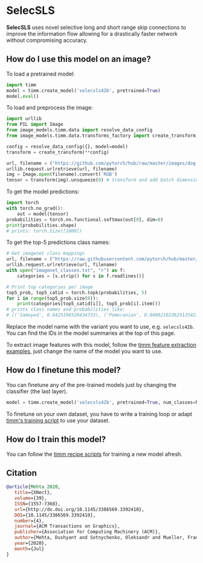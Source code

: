 # SelecSLS

**SelecSLS** uses novel selective long and short range skip connections to improve the information flow allowing for a drastically faster network without compromising accuracy.

## How do I use this model on an image?
To load a pretrained model:

```python
import timm
model = timm.create_model('selecsls42b', pretrained=True)
model.eval()
```

To load and preprocess the image:
```python 
import urllib
from PIL import Image
from image_models.timm.data import resolve_data_config
from image_models.timm.data.transforms_factory import create_transform

config = resolve_data_config({}, model=model)
transform = create_transform(**config)

url, filename = ("https://github.com/pytorch/hub/raw/master/images/dog.jpg", "dog.jpg")
urllib.request.urlretrieve(url, filename)
img = Image.open(filename).convert('RGB')
tensor = transform(img).unsqueeze(0) # transform and add batch dimension
```

To get the model predictions:
```python
import torch
with torch.no_grad():
    out = model(tensor)
probabilities = torch.nn.functional.softmax(out[0], dim=0)
print(probabilities.shape)
# prints: torch.Size([1000])
```

To get the top-5 predictions class names:
```python
# Get imagenet class mappings
url, filename = ("https://raw.githubusercontent.com/pytorch/hub/master/imagenet_classes.txt", "imagenet_classes.txt")
urllib.request.urlretrieve(url, filename) 
with open("imagenet_classes.txt", "r") as f:
    categories = [s.strip() for s in f.readlines()]

# Print top categories per image
top5_prob, top5_catid = torch.topk(probabilities, 5)
for i in range(top5_prob.size(0)):
    print(categories[top5_catid[i]], top5_prob[i].item())
# prints class names and probabilities like:
# [('Samoyed', 0.6425196528434753), ('Pomeranian', 0.04062102362513542), ('keeshond', 0.03186424449086189), ('white wolf', 0.01739676296710968), ('Eskimo dog', 0.011717947199940681)]
```

Replace the model name with the variant you want to use, e.g. `selecsls42b`. You can find the IDs in the model summaries at the top of this page.

To extract image features with this model, follow the [timm feature extraction examples](https://rwightman.github.io/pytorch-image-models/feature_extraction/), just change the name of the model you want to use.

## How do I finetune this model?
You can finetune any of the pre-trained models just by changing the classifier (the last layer).
```python
model = timm.create_model('selecsls42b', pretrained=True, num_classes=NUM_FINETUNE_CLASSES)
```
To finetune on your own dataset, you have to write a training loop or adapt [timm's training
script](https://github.com/rwightman/pytorch-image-models/blob/master/train.py) to use your dataset.

## How do I train this model?

You can follow the [timm recipe scripts](https://rwightman.github.io/pytorch-image-models/scripts/) for training a new model afresh.

## Citation

```BibTeX
@article{Mehta_2020,
   title={XNect},
   volume={39},
   ISSN={1557-7368},
   url={http://dx.doi.org/10.1145/3386569.3392410},
   DOI={10.1145/3386569.3392410},
   number={4},
   journal={ACM Transactions on Graphics},
   publisher={Association for Computing Machinery (ACM)},
   author={Mehta, Dushyant and Sotnychenko, Oleksandr and Mueller, Franziska and Xu, Weipeng and Elgharib, Mohamed and Fua, Pascal and Seidel, Hans-Peter and Rhodin, Helge and Pons-Moll, Gerard and Theobalt, Christian},
   year={2020},
   month={Jul}
}
```

<!--
Type: model-index
Collections:
- Name: SelecSLS
  Paper:
    Title: 'XNect: Real-time Multi-Person 3D Motion Capture with a Single RGB Camera'
    URL: https://paperswithcode.com/paper/xnect-real-time-multi-person-3d-human-pose
Models:
- Name: selecsls42b
  In Collection: SelecSLS
  Metadata:
    FLOPs: 3824022528
    Parameters: 32460000
    File Size: 129948954
    Architecture:
    - Batch Normalization
    - Convolution
    - Dense Connections
    - Dropout
    - Global Average Pooling
    - ReLU
    - SelecSLS Block
    Tasks:
    - Image Classification
    Training Techniques:
    - Cosine Annealing
    - Random Erasing
    Training Data:
    - ImageNet
    ID: selecsls42b
    Crop Pct: '0.875'
    Image Size: '224'
    Interpolation: bicubic
  Code: https://github.com/rwightman/pytorch-image-models/blob/b9843f954b0457af2db4f9dea41a8538f51f5d78/timm/models/selecsls.py#L335
  Weights: https://github.com/rwightman/pytorch-image-models/releases/download/v0.1-selecsls/selecsls42b-8af30141.pth
  Results:
  - Task: Image Classification
    Dataset: ImageNet
    Metrics:
      Top 1 Accuracy: 77.18%
      Top 5 Accuracy: 93.39%
- Name: selecsls60
  In Collection: SelecSLS
  Metadata:
    FLOPs: 4610472600
    Parameters: 30670000
    File Size: 122839714
    Architecture:
    - Batch Normalization
    - Convolution
    - Dense Connections
    - Dropout
    - Global Average Pooling
    - ReLU
    - SelecSLS Block
    Tasks:
    - Image Classification
    Training Techniques:
    - Cosine Annealing
    - Random Erasing
    Training Data:
    - ImageNet
    ID: selecsls60
    Crop Pct: '0.875'
    Image Size: '224'
    Interpolation: bicubic
  Code: https://github.com/rwightman/pytorch-image-models/blob/b9843f954b0457af2db4f9dea41a8538f51f5d78/timm/models/selecsls.py#L342
  Weights: https://github.com/rwightman/pytorch-image-models/releases/download/v0.1-selecsls/selecsls60-bbf87526.pth
  Results:
  - Task: Image Classification
    Dataset: ImageNet
    Metrics:
      Top 1 Accuracy: 77.99%
      Top 5 Accuracy: 93.83%
- Name: selecsls60b
  In Collection: SelecSLS
  Metadata:
    FLOPs: 4657653144
    Parameters: 32770000
    File Size: 131252898
    Architecture:
    - Batch Normalization
    - Convolution
    - Dense Connections
    - Dropout
    - Global Average Pooling
    - ReLU
    - SelecSLS Block
    Tasks:
    - Image Classification
    Training Techniques:
    - Cosine Annealing
    - Random Erasing
    Training Data:
    - ImageNet
    ID: selecsls60b
    Crop Pct: '0.875'
    Image Size: '224'
    Interpolation: bicubic
  Code: https://github.com/rwightman/pytorch-image-models/blob/b9843f954b0457af2db4f9dea41a8538f51f5d78/timm/models/selecsls.py#L349
  Weights: https://github.com/rwightman/pytorch-image-models/releases/download/v0.1-selecsls/selecsls60b-94e619b5.pth
  Results:
  - Task: Image Classification
    Dataset: ImageNet
    Metrics:
      Top 1 Accuracy: 78.41%
      Top 5 Accuracy: 94.18%
-->